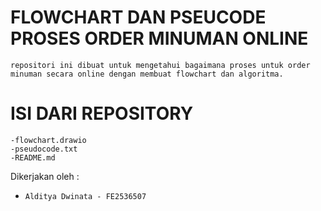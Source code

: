 # FLOWCHART DAN PSEUCODE PROSES ORDER MINUMAN ONLINE
    repositori ini dibuat untuk mengetahui bagaimana proses untuk order minuman secara online dengan membuat flowchart dan algoritma.

# ISI DARI REPOSITORY

    -flowchart.drawio
    -pseudocode.txt
    -README.md
    
Dikerjakan oleh :
- `Alditya Dwinata - FE2536507`